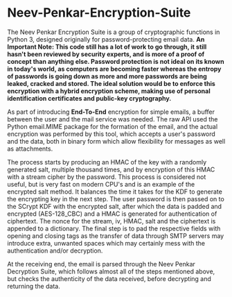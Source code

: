 # Neev-Penkar-Encryption-Suite
The Neev Penkar Encryption Suite is a group of cryptographic functions in Python 3, designed originally for password-protecting email data.
**An Important Note: This code still has a lot of work to go through, it still hasn't been reviewed by security experts, and is more of a proof of concept than anything else. Password protection is not ideal on its known in today's world, as computers are becoming faster whereas the entropy of passwords is going down as more and more passwords are being leaked, cracked and stored. The ideal solution would be to enforce this encryption with a hybrid encryption scheme, making use of personal identification certificates and public-key cryptography.**

As part of introducing **End-To-End** encryption for simple emails, a buffer between the user and the mail service was needed. The raw API used the Python email.MIME package for the formation of the email, and the actual encryption was performed by this tool, which accepts a user's password and the data, both in binary form which allow flexibility for messages as well as attachments.

The process starts by producing an HMAC of the key with a randomly generated salt, multiple thousand times, and by encryption of this HMAC with a stream cipher by the password. This process is considered not useful, but is very fast on modern CPU's and is an example of the encrypted salt method. It balances the time it takes for the KDF to generate the encrypting key in the next step. The user password is then passed on to the SCrypt KDF with the encrypted salt, after which the data is padded and encrypted (AES-128_CBC) and a HMAC is generated for authentication of ciphertext. The nonce for the stream, iv, HMAC, salt and the ciphertext is appended to a dictionary. The final step is to pad the respective fields with opening and closing tags as the transfer of data through SMTP servers may introduce extra, unwanted spaces which may certainly mess with the authentication and/or decryption.

At the receiving end, the email is parsed through the Neev Penkar Decryption Suite, which follows almost all of the steps mentioned above, but checks the authenticity of the data received, before decrypting and returning the data.
